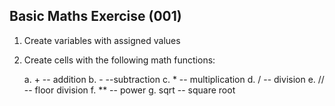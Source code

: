 ## Basic Maths Exercise (001)

1. Create variables with assigned values
   
3. Create cells with the following math functions:

    a. + -- addition
    b. - --subtraction
    c. * -- multiplication
    d. / -- division
    e. // -- floor division
    f. ** -- power
    g. sqrt -- square root
        
